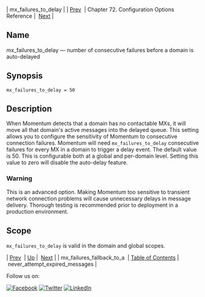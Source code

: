 | mx_failures_to_delay |
| [Prev](conf.ref.mx_failures_fallback_to_a.php)  | Chapter 72. Configuration Options Reference |  [Next](conf.ref.never_attempt_expired_messages.php) |

<a name="conf.ref.mx_failures_to_delay"></a>
## Name

mx_failures_to_delay — number of consecutive failures before a domain is auto-delayed

## Synopsis

`mx_failures_to_delay = 50`

<a name="idp25605792"></a>
## Description

When Momentum detects that a domain has no contactable MXs, it will move all that domain's active messages into the delayed queue. This setting allows you to configure the sensitivity of Momentum to consecutive connection failures. Momentum will need `mx_failures_to_delay` consecutive failures for every MX in a domain to trigger a delay event. The default value is 50\. This is configurable both at a global and per-domain level. Setting this value to zero will disable the auto-delay feature.

### Warning

This is an advanced option. Making Momentum too sensitive to transient network connection problems will cause unnecessary delays in message delivery. Thorough testing is recommended prior to deployment in a production environment.

<a name="idp25609680"></a>
## Scope

`mx_failures_to_delay` is valid in the domain and global scopes.

| [Prev](conf.ref.mx_failures_fallback_to_a.php)  | [Up](config.options.ref.php) |  [Next](conf.ref.never_attempt_expired_messages.php) |
| mx_failures_fallback_to_a  | [Table of Contents](index.php) |  never_attempt_expired_messages |

Follow us on:

[![Facebook](https://support.messagesystems.com/images/icon-facebook.png)](http://www.facebook.com/messagesystems) [![Twitter](https://support.messagesystems.com/images/icon-twitter.png)](http://twitter.com/#!/MessageSystems) [![LinkedIn](https://support.messagesystems.com/images/icon-linkedin.png)](http://www.linkedin.com/company/message-systems)